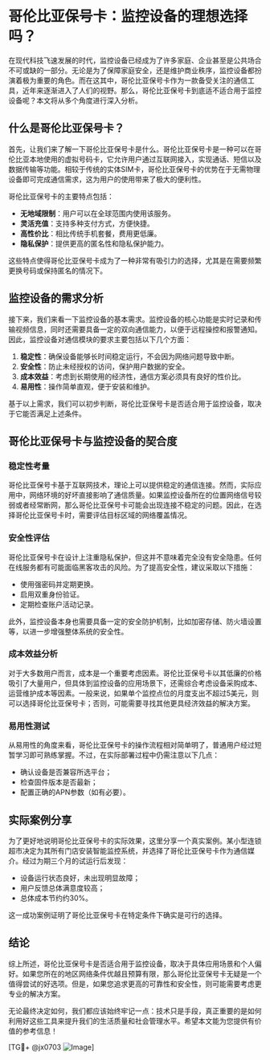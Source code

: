 # 哥伦比亚保号卡：监控设备的理想选择吗？

在现代科技飞速发展的时代，监控设备已经成为了许多家庭、企业甚至是公共场合不可或缺的一部分。无论是为了保障家庭安全，还是维护商业秩序，监控设备都扮演着极为重要的角色。而在这其中，哥伦比亚保号卡作为一款备受关注的通信工具，近年来逐渐进入了人们的视野。那么，哥伦比亚保号卡到底适不适合用于监控设备呢？本文将从多个角度进行深入分析。

## 什么是哥伦比亚保号卡？

首先，让我们来了解一下哥伦比亚保号卡是什么。哥伦比亚保号卡是一种可以在哥伦比亚本地使用的虚拟号码卡，它允许用户通过互联网接入，实现通话、短信以及数据传输等功能。相较于传统的实体SIM卡，哥伦比亚保号卡的优势在于无需物理设备即可完成通信需求，这为用户的使用带来了极大的便利性。

哥伦比亚保号卡的主要特点包括：
- **无地域限制**：用户可以在全球范围内使用该服务。
- **灵活充值**：支持多种支付方式，方便快捷。
- **高性价比**：相比传统手机套餐，费用更低廉。
- **隐私保护**：提供更高的匿名性和隐私保护能力。

这些特点使得哥伦比亚保号卡成为了一种非常有吸引力的选择，尤其是在需要频繁更换号码或保持匿名的情况下。

## 监控设备的需求分析

接下来，我们来看一下监控设备的基本需求。监控设备的核心功能是实时记录和传输视频信息，同时还需要具备一定的双向通信能力，以便于远程操控和报警通知。因此，监控设备对通信模块的要求主要包括以下几个方面：

1. **稳定性**：确保设备能够长时间稳定运行，不会因为网络问题导致中断。
2. **安全性**：防止未经授权的访问，保护用户数据的安全。
3. **成本效益**：考虑到长期使用的经济性，通信方案必须具有良好的性价比。
4. **易用性**：操作简单直观，便于安装和维护。

基于以上需求，我们可以初步判断，哥伦比亚保号卡是否适合用于监控设备，取决于它能否满足上述条件。

## 哥伦比亚保号卡与监控设备的契合度

### 稳定性考量

哥伦比亚保号卡基于互联网技术，理论上可以提供稳定的通信连接。然而，实际应用中，网络环境的好坏直接影响了通信质量。如果监控设备所在的位置网络信号较弱或者经常断网，那么哥伦比亚保号卡可能会出现连接不稳定的问题。因此，在选择哥伦比亚保号卡时，需要评估目标区域的网络覆盖情况。

### 安全性评估

哥伦比亚保号卡在设计上注重隐私保护，但这并不意味着完全没有安全隐患。任何在线服务都有可能面临黑客攻击的风险。为了提高安全性，建议采取以下措施：
- 使用强密码并定期更换。
- 启用双重身份验证。
- 定期检查账户活动记录。

此外，监控设备本身也需要具备一定的安全防护机制，比如加密存储、防火墙设置等，以进一步增强整体系统的安全性。

### 成本效益分析

对于大多数用户而言，成本是一个重要考虑因素。哥伦比亚保号卡以其低廉的价格吸引了大量用户，但具体到监控设备的应用场景下，还需综合考虑设备采购成本、运营维护成本等因素。一般来说，如果单个监控点位的月度支出不超过5美元，则可以选择哥伦比亚保号卡；否则，可能需要寻找其他更具经济效益的解决方案。

### 易用性测试

从易用性的角度来看，哥伦比亚保号卡的操作流程相对简单明了，普通用户经过短暂学习即可熟练掌握。不过，在实际部署过程中仍需注意以下几点：
- 确认设备是否兼容所选平台；
- 检查固件版本是否最新；
- 配置正确的APN参数（如有必要）。

## 实际案例分享

为了更好地说明哥伦比亚保号卡的实际效果，这里分享一个真实案例。某小型连锁超市决定为其所有门店安装智能监控系统，并选择了哥伦比亚保号卡作为通信媒介。经过为期三个月的试运行后发现：
- 设备运行状态良好，未出现明显故障；
- 用户反馈总体满意度较高；
- 总体成本节约约30%。

这一成功案例证明了哥伦比亚保号卡在特定条件下确实是可行的选择。

## 结论

综上所述，哥伦比亚保号卡是否适合用于监控设备，取决于具体应用场景和个人偏好。如果您所在的地区网络条件优越且预算有限，那么哥伦比亚保号卡无疑是一个值得尝试的好选项。但是，如果您追求更高的可靠性和安全性，则可能需要考虑更专业的解决方案。

无论最终决定如何，我们都应该始终牢记一点：技术只是手段，真正重要的是如何利用好这些工具来提升我们的生活质量和社会管理水平。希望本文能为您提供有价值的参考信息！

[TG💪+ @jx0703 ![Image](https://github.com/user-attachments/assets/dbca1d08-cadb-493c-b0ec-ad6f7a83f270)]